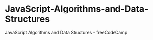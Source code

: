 # JavaScript-Algorithms-and-Data-Structures
JavaScript Algorithms and Data Structures - freeCodeCamp
